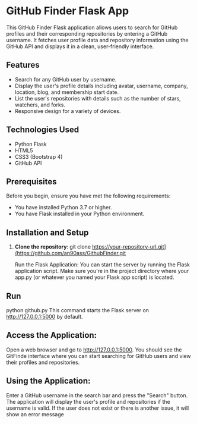 # GitHub Finder Flask App

This GitHub Finder Flask application allows users to search for GitHub profiles and their corresponding repositories by entering a GitHub username. It fetches user profile data and repository information using the GitHub API and displays it in a clean, user-friendly interface.

## Features

- Search for any GitHub user by username.
- Display the user's profile details including avatar, username, company, location, blog, and membership start date.
- List the user's repositories with details such as the number of stars, watchers, and forks.
- Responsive design for a variety of devices.

## Technologies Used

- Python Flask
- HTML5
- CSS3 (Bootstrap 4)
- GitHub API

## Prerequisites

Before you begin, ensure you have met the following requirements:

- You have installed Python 3.7 or higher.
- You have Flask installed in your Python environment.

## Installation and Setup

1. **Clone the repository**:
   git clone https://your-repository-url.git](https://github.com/an90ass/GithubFinder.git
   

   Run the Flask Application:
You can start the server by running the Flask application script. Make sure you're in the project directory where your app.py (or whatever you named your Flask app script) is located.


## Run

python github.py
This command starts the Flask server on http://127.0.0.1:5000 by default.

## Access the Application:
Open a web browser and go to http://127.0.0.1:5000. You should see the GitFinde interface where you can start searching for GitHub users and view their profiles and repositories.

## Using the Application:
Enter a GitHub username in the search bar and press the "Search" button. The application will display the user's profile and repositories if the username is valid. If the user does not exist or there is another issue, it will show an error message
